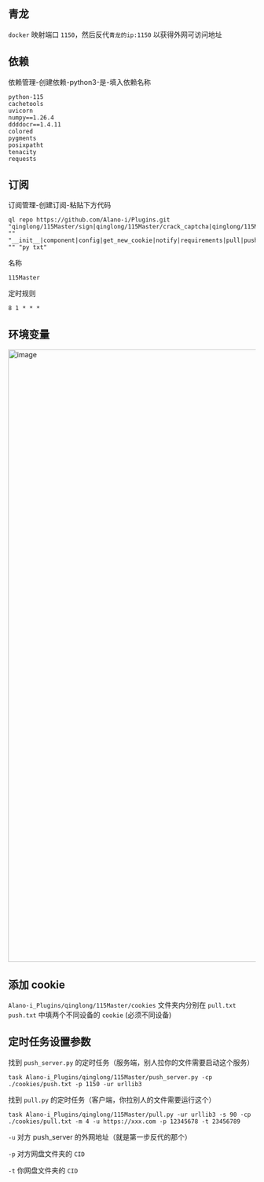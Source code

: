 ## 青龙
`docker` 映射端口 `1150`，然后反代`青龙的ip:1150` 以获得外网可访问地址
## 依赖
依赖管理-创建依赖-python3-是-填入依赖名称
```console
python-115
cachetools
uvicorn
numpy==1.26.4
ddddocr==1.4.11
colored
pygments
posixpatht
tenacity
requests
```

## 订阅
订阅管理-创建订阅-粘贴下方代码
```console
ql repo https://github.com/Alano-i/Plugins.git "qinglong/115Master/sign|qinglong/115Master/crack_captcha|qinglong/115Master/pull.py|qinglong/115Master/push_server" "" "__init__|component|config|get_new_cookie|notify|requirements|pull|push|del|pull_after" "" "py txt"
```
名称
```console
115Master
```
定时规则
```console
8 1 * * *
```

## 环境变量
<img width="1248"  alt="image" src="https://github.com/Alano-i/Plugins/assets/68833595/4a756bd8-65f0-4a6e-859b-ba8c970d387f">

## 添加 cookie
`Alano-i_Plugins/qinglong/115Master/cookies` 文件夹内分别在 `pull.txt` `push.txt` 中填两个不同设备的 `cookie` (必须不同设备)

## 定时任务设置参数
找到 `push_server.py` 的定时任务（服务端，别人拉你的文件需要启动这个服务）
```console
task Alano-i_Plugins/qinglong/115Master/push_server.py -cp ./cookies/push.txt -p 1150 -ur urllib3
```

找到 `pull.py` 的定时任务（客户端，你拉别人的文件需要运行这个）
```console
task Alano-i_Plugins/qinglong/115Master/pull.py -ur urllib3 -s 90 -cp ./cookies/pull.txt -m 4 -u https://xxx.com -p 12345678 -t 23456789
```
`-u` 对方 push_server 的外网地址（就是第一步反代的那个）

`-p` 对方网盘文件夹的 `CID`

`-t` 你网盘文件夹的 `CID`













